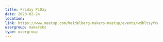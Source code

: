 ```yaml
---
title: Friday PiDay
date: 2023-02-24
location: 
link: https://www.meetup.com/heidelberg-makers-meetup/events/wdbltsyfcdbgc/
usergroup: makershd
type: usergroup
---
```

